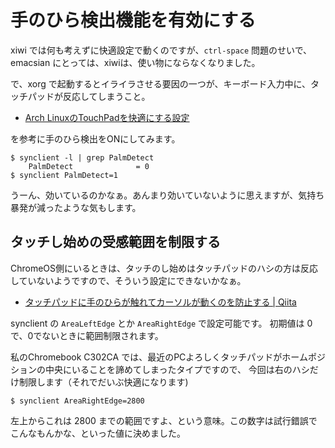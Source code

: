 # 手のひら検出機能を有効にする

xiwi では何も考えずに快適設定で動くのですが、`ctrl-space` 問題のせいで、emacsian にとっては、xiwiは、使い物にならなくなりました。

で、xorg で起動するとイライラさせる要因の一つが、キーボード入力中に、タッチパッドが反応してしまうこと。


* [Arch LinuxのTouchPadを快適にする設定](https://syui.github.io/blog/2014/07/24/archlinux-macbook-touchpad/)

を参考に手のひら検出をONにしてみます。

```
$ synclient -l | grep PalmDetect
    PalmDetect              = 0
$ synclient PalmDetect=1
```

うーん、効いているのかなぁ。あんまり効いていないように思えますが、気持ち暴発が減ったような気もします。

## タッチし始めの受感範囲を制限する

ChromeOS側にいるときは、タッチのし始めはタッチパッドのハシの方は反応していないようですので、そういう設定にできないかなぁ。

* [タッチパッドに手のひらが触れてカーソルが動くのを防止する | Qiita](http://qiita.com/uchan_nos/items/ccc4ef7e319cb6200cc9)

synclient の `AreaLeftEdge` とか `AreaRightEdge` で設定可能です。
初期値は 0で、0でないときに範囲制限されます。

私のChromebook C302CA では、最近のPCよろしくタッチパッドがホームポジションの中央にいることを諦めてしまったタイプですので、
今回は右のハシだけ制限します（それでだいぶ快適になります)

```
$ synclient AreaRightEdge=2800
```

左上からこれは 2800 までの範囲ですよ、という意味。この数字は試行錯誤でこんなもんかな、といった値に決めました。



